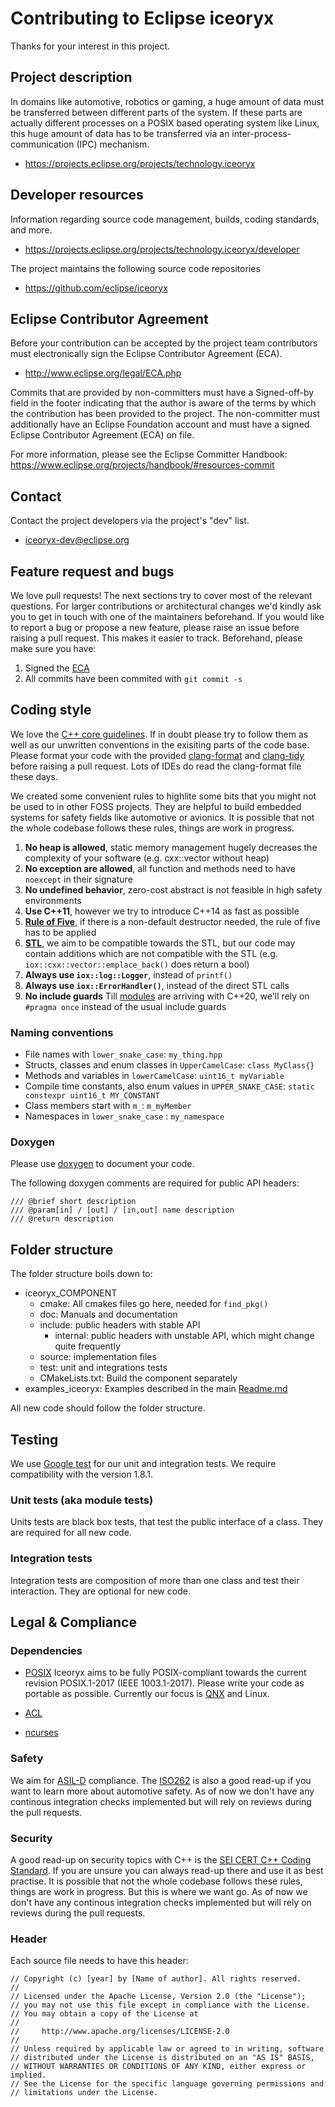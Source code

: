 # Contributing to Eclipse iceoryx

Thanks for your interest in this project.

## Project description

In domains like automotive, robotics or gaming, a huge amount of data must be
transferred between different parts of the system. If these parts are actually
different processes on a POSIX based operating system like Linux, this huge
amount of data has to be transferred via an inter-process-communication (IPC)
mechanism.

* https://projects.eclipse.org/projects/technology.iceoryx

## Developer resources

Information regarding source code management, builds, coding standards, and
more.

* https://projects.eclipse.org/projects/technology.iceoryx/developer

The project maintains the following source code repositories

* https://github.com/eclipse/iceoryx

## Eclipse Contributor Agreement

Before your contribution can be accepted by the project team contributors must
electronically sign the Eclipse Contributor Agreement (ECA).

* http://www.eclipse.org/legal/ECA.php

Commits that are provided by non-committers must have a Signed-off-by field in
the footer indicating that the author is aware of the terms by which the
contribution has been provided to the project. The non-committer must
additionally have an Eclipse Foundation account and must have a signed Eclipse
Contributor Agreement (ECA) on file.

For more information, please see the Eclipse Committer Handbook:
https://www.eclipse.org/projects/handbook/#resources-commit

## Contact

Contact the project developers via the project's "dev" list.

* iceoryx-dev@eclipse.org

## Feature request and bugs

We love pull requests! The next sections try to cover most of the relevant questions. For larger contributions or
architectural changes we'd kindly ask you to get in touch with one of the maintainers beforehand. If you would like to
report a bug or propose a new feature, please raise an issue before raising a pull request. This makes it easier to
track. Beforehand, please make sure you have:

1. Signed the [ECA](http://www.eclipse.org/legal/ECA.php)
2. All commits have been commited with `git commit -s`

## Coding style

We love the [C++ core guidelines](http://isocpp.github.io/CppCoreGuidelines/CppCoreGuidelines). If in doubt please try
to follow them as well as our unwritten conventions in the exisiting parts of the code base.
Please format your code with the provided [clang-format](https://clang.llvm.org/docs/ClangFormat.html) and
[clang-tidy](https://clang.llvm.org/extra/clang-tidy/) before raising a pull request. Lots of IDEs do read the
clang-format file these days.

We created some convenient rules to highlite some bits that you might not be used to in other FOSS projects. They are
helpful to build embedded systems for safety fields like automotive or avionics. It is possible that not the whole
codebase follows these rules, things are work in progress.

1) **No heap is allowed**, static memory management hugely decreases the complexity of your software (e.g. cxx::vector
    without heap)
2) **No exception are allowed**, all function and methods need to have `noexcept` in their signature
3) **No undefined behavior**, zero-cost abstract is not feasible in high safety environments
4) **Use C++11**, however we try to introduce C++14 as fast as possible
5) **[Rule of Five](https://en.wikipedia.org/wiki/Rule_of_three_(C%2B%2B_programming))**, if there is a non-default
    destructor needed, the rule of five has to be applied
6) **[STL](https://en.wikipedia.org/wiki/Standard_Template_Library)**, we aim to be compatible towards the STL, but
    our code may contain additions which are not compatible with the STL (e.g. `iox::cxx::vector::emplace_back()`
    does return a bool)
7) **Always use `iox::log::Logger`**, instead of `printf()`
8) **Always use `iox::ErrorHandler()`**, instead of the direct STL calls
9) **No include guards** Till [modules](https://isocpp.org/files/papers/n4720.pdf) are arriving with C++20, we'll rely
    on `#pragma once` instead of the usual include guards

### Naming conventions

* File names with `lower_snake_case`: `my_thing.hpp`
* Structs, classes and enum classes in `UpperCamelCase`: `class MyClass{}`
* Methods and variables in `lowerCamelCase`: `uint16_t myVariable`
* Compile time constants, also enum values in `UPPER_SNAKE_CASE`: `static constexpr uint16_t MY_CONSTANT`
* Class members start with `m_`: `m_myMember`
* Namespaces in `lower_snake_case` : `my_namespace`

### Doxygen

Please use [doxygen](http://www.doxygen.nl/) to document your code.

The following doxygen comments are required for public API headers:

    /// @brief short description
    /// @param[in] / [out] / [in,out] name description
    /// @return description

## Folder structure

The folder structure boils down to:

* iceoryx_COMPONENT
  * cmake: All cmakes files go here, needed for `find_pkg()`
  * doc: Manuals and documentation
  * include: public headers with stable API
    * internal: public headers with unstable API, which might change quite frequently
  * source: implementation files
  * test: unit and integrations tests
  * CMakeLists.txt: Build the component separately
* examples_iceoryx: Examples described in the main [Readme.md](./README.md#user-content-examples)

All new code should follow the folder structure.

## Testing

We use [Google test](https://github.com/google/googletest) for our unit and integration tests. We require compatibility
with the version 1.8.1.

### Unit tests (aka module tests)

Units tests are black box tests, that test the public interface of a class. They are required for all new code.

### Integration tests

Integration tests are composition of more than one class and test their interaction. They are optional for new code.

## Legal & Compliance

### Dependencies

* [POSIX](https://en.wikipedia.org/wiki/POSIX)
Iceoryx aims to be fully POSIX-compliant towards the current revision POSIX.1-2017 (IEEE 1003.1-2017). Please write
your code as portable as possible. Currently our focus is [QNX](https://blackberry.qnx.com/en) and Linux.

* [ACL](https://en.wikipedia.org/wiki/Access-control_list)

* [ncurses](https://www.gnu.org/software/ncurses/)

### Safety

We aim for [ASIL-D](https://en.wikipedia.org/wiki/Automotive_Safety_Integrity_Level#ASIL_D) compliance. The
[ISO262](https://en.wikipedia.org/wiki/ISO_26262) is also a good read-up if you want to learn more about automotive
safety. As of now we don't have any continous integration checks implemented but will rely on reviews during the pull
requests.

### Security

A good read-up on security topics with C++ is the
[SEI CERT C++ Coding Standard](https://wiki.sei.cmu.edu/confluence/pages/viewpage.action?pageId=88046682). If you are
unsure you can always read-up there and use it as best practise. It is possible that not the whole codebase follows
these rules, things are work in progress. But this is where we want go. As of now we don't have any continous
integration checks implemented but will rely on reviews during the pull requests.

### Header

Each source file needs to have this header:

    // Copyright (c) [year] by [Name of author]. All rights reserved.
    //
    // Licensed under the Apache License, Version 2.0 (the "License");
    // you may not use this file except in compliance with the License.
    // You may obtain a copy of the License at
    //
    //     http://www.apache.org/licenses/LICENSE-2.0
    //
    // Unless required by applicable law or agreed to in writing, software
    // distributed under the License is distributed on an "AS IS" BASIS,
    // WITHOUT WARRANTIES OR CONDITIONS OF ANY KIND, either express or implied.
    // See the License for the specific language governing permissions and
    // limitations under the License.
